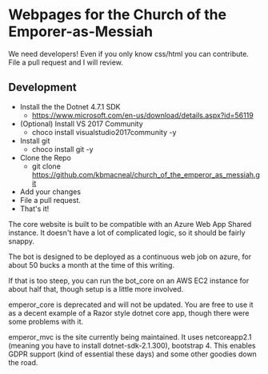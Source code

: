 # Webpages for the Church of the Emporer-as-Messiah

We need developers! Even if you only know css/html you can contribute. File a pull request and I will review.

## Development
- Install the the Dotnet 4.7.1 SDK
	- https://www.microsoft.com/en-us/download/details.aspx?id=56119
- (Optional) Install VS 2017 Community
	- choco install visualstudio2017community -y
- Install git
	- choco install git -y
- Clone the Repo
	- git clone https://github.com/kbmacneal/church_of_the_emperor_as_messiah.git
- Add your changes
- File a pull request.
- That's it!

The core website is built to be compatible with an Azure Web App Shared instance. It doesn't have a lot of complicated logic, so it should be fairly snappy.

The bot is designed to be deployed as a continuous web job on azure, for about 50 bucks a month at the time of this writing.

If that is too steep, you can run the bot_core on an AWS EC2 instance for about half that, though setup is a little more involved.

emperor_core is deprecated and will not be updated. You are free to use it as a decent example of a Razor style dotnet core app, though there were some problems with it.

emperor_mvc is the site currently being maintained. It uses netcoreapp2.1 (meaning you have to install dotnet-sdk-2.1.300), bootstrap 4. This enables GDPR support (kind of essential these days) and some other goodies down the road.

